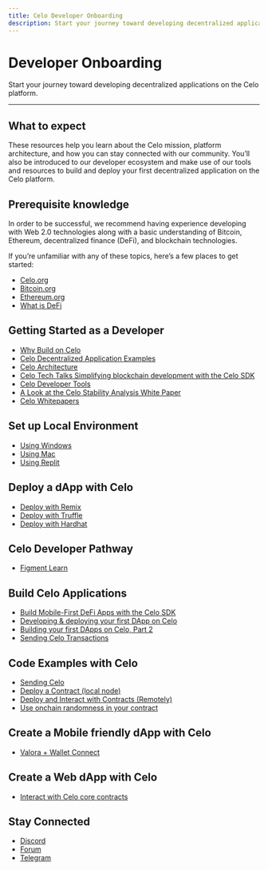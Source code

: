 ```yaml
---
title: Celo Developer Onboarding
description: Start your journey toward developing decentralized applications on the Celo platform. 
---
```


# Developer Onboarding

Start your journey toward developing decentralized applications on the Celo platform. 

___

## What to expect

These resources help you learn about the Celo mission, platform architecture, and how you can stay connected with our community. You’ll also be introduced to our developer ecosystem and make use of our tools and resources to build and deploy your first decentralized application on the Celo platform.

## Prerequisite knowledge

In order to be successful, we recommend having experience developing with Web 2.0 technologies along with a basic understanding of Bitcoin, Ethereum, decentralized finance (DeFi), and blockchain technologies.

If you’re unfamiliar with any of these topics, here’s a few places to get started:

* [Celo.org](https://celo.org/)
* [Bitcoin.org](https://bitcoin.org/en/)
* [Ethereum.org](https://ethereum.org/en/)
* [What is DeFi](https://www.youtube.com/watch?v=k9HYC0EJU6E)

## Getting Started as a Developer

* [Why Build on Celo](https://medium.com/celoorg/why-build-on-the-celo-blockchain-9ceab3d11b70)
* [Celo Decentralized Application Examples](https://celohub.org/)
* [Celo Architecture](https://docs.celo.org/overview)
* [Celo Tech Talks Simplifying blockchain development with the Celo SDK](https://www.youtube.com/watch?v=Rg33B0E2DTM&list=PLsQbsop73cfGmUdABArPaXagPB2EpBkNc&index=2)
* [Celo Developer Tools](./developer-tools.md)
* [A Look at the Celo Stability Analysis White Paper](https://medium.com/celoorg/a-look-at-the-celo-stability-analysis-white-paper-part-1-23edd5ef8b5)
* [Celo Whitepapers](https://celo.org/papers)

## Set up Local Environment

* [Using Windows](/developer/setup/windows) 
* [Using Mac](/developer/setup/mac) 
* [Using Replit](/developer/setup/replit) 

## Deploy a dApp with Celo

* [Deploy with Remix](/developer/deploy/remix) 
* [Deploy with Truffle](/developer/deploy/truffle) 
* [Deploy with Hardhat](/developer/deploy/hardhat)

## Celo Developer Pathway

* [Figment Learn](figment-learn) 

## Build Celo Applications

* [Build Mobile-First DeFi Apps with the Celo SDK](https://medium.com/celoorg/build-mobile-first-defi-apps-with-the-celo-sdk-e6f85f2fe18c)
* [Developing & deploying your first DApp on Celo](https://www.youtube.com/watch?v=kO6Wm8pgKXU&list=PLsQbsop73cfGmUdABArPaXagPB2EpBkNc&index=12)
* [Building your first DApps on Celo, Part 2](https://www.youtube.com/watch?v=KjaH8H9ssvk&list=PLsQbsop73cfGmUdABArPaXagPB2EpBkNc&index=13)
* [Sending Celo Transactions](https://www.youtube.com/watch?v=rwq14V9e2hU)

## Code Examples with Celo

* [Sending Celo](/developer/walkthrough/hello-celo)
* [Deploy a Contract (local node)](/developer/walkthrough/hello-contracts)
* [Deploy and Interact with Contracts (Remotely)](/developer/walkthrough/hello-contract-remote-node)
* [Use onchain randomness in your contract](/blog/2022/01/07/on-chain-randomness)

## Create a Mobile friendly dApp with Celo

* [Valora + Wallet Connect](/blog/2022/01/08/valora-wc-v1)

## Create a Web dApp with Celo

* [Interact with Celo core contracts](https://github.com/celo-org/celo-monorepo/blob/e49efb31f45cab65db3d2ba58ffa59249197be0b/packages/docs/developer-resources/walkthroughs/web-dapp.md)

## Stay Connected

* [Discord](https://chat.celo.org/)
* [Forum](https://forum.celo.org/)
* [Telegram](https://t.me/celoplatform)
